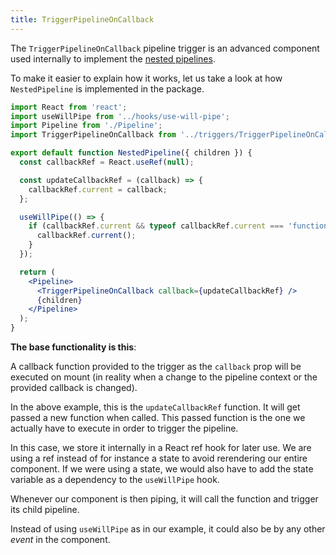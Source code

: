 ```yaml
---
title: TriggerPipelineOnCallback
---
```


The `TriggerPipelineOnCallback` pipeline trigger is an advanced component 
used internally to implement the [nested pipelines](../pipelines/nested-pipeline).

To make it easier to explain how it works, let us take a look at how `NestedPipeline` is implemented in the package.

```jsx
import React from 'react';
import useWillPipe from '../hooks/use-will-pipe';
import Pipeline from './Pipeline';
import TriggerPipelineOnCallback from '../triggers/TriggerPipelineOnCallback';

export default function NestedPipeline({ children }) {
  const callbackRef = React.useRef(null);

  const updateCallbackRef = (callback) => {
    callbackRef.current = callback;
  };

  useWillPipe(() => {
    if (callbackRef.current && typeof callbackRef.current === 'function') {
      callbackRef.current();
    }
  });

  return (
    <Pipeline>
      <TriggerPipelineOnCallback callback={updateCallbackRef} />
      {children}
    </Pipeline>
  );
}

```

**The base functionality is this**: 

A callback function provided to the trigger as the `callback` 
prop will be executed on mount (in reality when a change to the pipeline context or the provided callback is changed). 

In the above example, this is the `updateCallbackRef` function. 
It will get passed a new function when called. 
This passed function is the one we actually have to execute in order to trigger the pipeline.

In this case, we store it internally in a React ref hook for later use.
We are using a ref instead of for instance a state to avoid rerendering our entire component.
If we were using a state, we would also have to add the state variable as a dependency to the `useWillPipe` hook.

Whenever our component is then piping, it will call the function and trigger its child pipeline.

Instead of using `useWillPipe` as in our example, it could also be by any other *event* in the component.